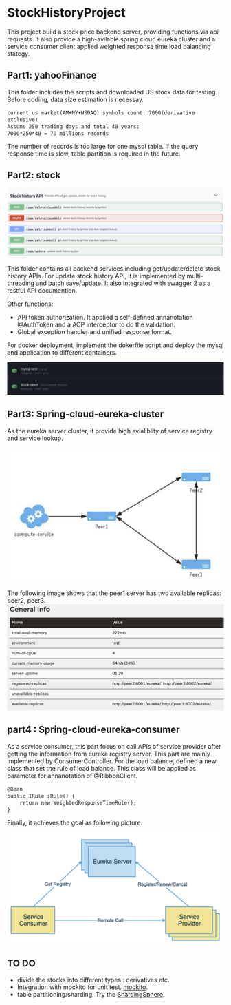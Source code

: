 # StockHistoryProject

This project  build a stock price backend server, providing functions via api requests. It also provide a high-avilable spring cloud eureka cluster and a service consumer client applied weighted response time load balancing stategy.

## Part1: yahooFinance 
This folder includes the scripts and downloaded US stock data for testing.
Before coding, data size estimation is necessay. 
```
current us market(AM+NY+NSDAQ) symbols count: 7000(derivative exclusive)
Assume 250 trading days and total 40 years:
7000*250*40 = 70 millions records
```
The number of records is too large for one mysql table. If the query response time is slow, table partition is required in the future.

## Part2: stock 
![alt text](./md_img/swagger2.png "API list in swagger2")

This folder contains all backend services including get/update/delete stock history APIs. For update stock history API,  it is implemented by multi-threading and batch save/update. It also integrated with swagger 2 as a restful API documention.

Other functions:
- API token authorization. It applied a self-defined annanotation @AuthToken and a AOP interceptor to do the validation.
- Global exception handler and unified response format.

For docker deployment, implement the dokerfile script and deploy the mysql and application to different containers.

![alt text](./md_img/docker.png "docker")


## Part3: Spring-cloud-eureka-cluster
As the eureka server cluster, it provide high avialiblity of service registry and service lookup. 

![alt text](./md_img/registry_cluster.png "registry cluster")

The following image shows that the peer1 server has two available replicas: peer2, peer3.
![alt text](./md_img/eureka_replias.png "registry cluster")

## part4 : Spring-cloud-eureka-consumer 
As a service consumer, this part focus on call APIs of service provider after getting the information from eureka registry server.  This part are mainly implemented by ConsumerController.
For the load balance, defined a new class that set the rule of load balance.
This class will be applied as parameter for annanotation of @RibbonClient.
```
@Bean
public IRule iRule() {
	return new WeightedResponseTimeRule();
}
```
Finally, it achieves the goal as following picture.

![alt text](./md_img/eureka_architecture.png "registry cluster")

## TO DO 
- divide the stocks into different types : derivatives etc. 
- Integration with mockito for unit test.  [mockito](https://javadoc.io/static/org.mockito/mockito-core/3.3.3/org/mockito/Mockito.html#0).
- table partitioning/sharding. Try the [ShardingSphere](https://shardingsphere.apache.org/). 

 
